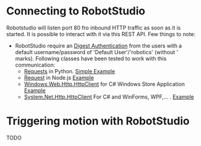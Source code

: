 
# Connecting to RobotStudio
Robotstudio will listen port 80 fro inbound HTTP traffic as soon as it is started. It is possible to interact with it via this REST API. Few things to note:
* RobotStudio require an [Digest Authentication](https://en.wikipedia.org/wiki/Digest_access_authentication) from the users with a default username/password of 'Default User'/'robotics' (without ' marks). Following classes have been tested to work with this communication:
    * [Requests](http://docs.python-requests.org/en/master/#) in Python. [Simple Example](Examples/PythonRobot)
    * [Request](https://www.npmjs.com/package/request) in Node.js [Example](../Misc/Javascript_Electron)
    * [Windows.Web.Http.HttpClient](https://docs.microsoft.com/en-us/uwp/api/windows.web.http.httpclient) for C# Windows Store Application [Example](../Misc/UWP_C#)
    * [System.Net.Http.HttpClient](https://msdn.microsoft.com/en-us/library/system.net.http.httpclient(v=vs.118).aspx) For C# and WinForms, WPF,... . [Example](Examples/RemoteRobot)

# Triggering motion with RobotStudio
TODO 